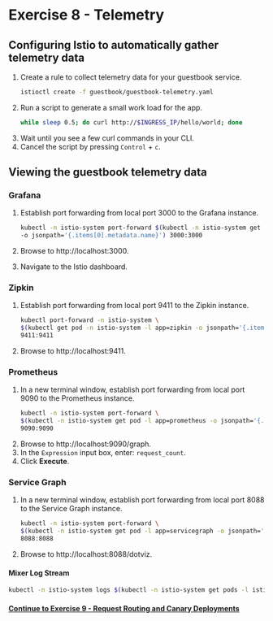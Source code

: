 # Exercise 8 - Telemetry

## Configuring Istio to automatically gather telemetry data 

1. Create a rule to collect telemetry data for your guestbook service. 
    ```sh
    istioctl create -f guestbook/guestbook-telemetry.yaml
    ```
2. Run a script to generate a small work load for the app.
    ```sh
    while sleep 0.5; do curl http://$INGRESS_IP/hello/world; done
    ```
3. Wait until you see a few curl commands in your CLI. 
4. Cancel the script by pressing `Control` + `c`. 

## Viewing the guestbook telemetry data

### Grafana
1. Establish port forwarding from local port 3000 to the Grafana instance. 
   ```sh
   kubectl -n istio-system port-forward $(kubectl -n istio-system get pod -l app=grafana \
   -o jsonpath='{.items[0].metadata.name}') 3000:3000
   ```

2. Browse to http://localhost:3000.
3. Navigate to the Istio dashboard.

### Zipkin
1. Establish port forwarding from local port 9411 to the Zipkin instance.
   ```sh
   kubectl port-forward -n istio-system \
   $(kubectl get pod -n istio-system -l app=zipkin -o jsonpath='{.items[0].metadata.name}') \
   9411:9411
   ```
2. Browse to http://localhost:9411.

### Prometheus
1. In a new terminal window, establish port forwarding from local port 9090 to the Prometheus instance.
   ```sh
   kubectl -n istio-system port-forward \
   $(kubectl -n istio-system get pod -l app=prometheus -o jsonpath='{.items[0].metadata.name}') \
   9090:9090
   ```
2. Browse to http://localhost:9090/graph. 
3. In the `Expression` input box, enter: `request_count`. 
4. Click **Execute**.


### Service Graph
1. In a new terminal window, establish port forwarding from local port 8088 to the Service Graph instance.
   ```sh
   kubectl -n istio-system port-forward \
   $(kubectl -n istio-system get pod -l app=servicegraph -o jsonpath='{.items[0].metadata.name}') \
   8088:8088
   ```
2. Browse to http://localhost:8088/dotviz.

#### Mixer Log Stream

```sh
kubectl -n istio-system logs $(kubectl -n istio-system get pods -l istio=mixer -o jsonpath='{.items[0].metadata.name}') mixer | grep \"instance\":\"newlog.logentry.istio-system\"
```

#### [Continue to Exercise 9 - Request Routing and Canary Deployments](../exercise-9/README.md)
